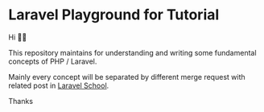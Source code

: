 # Laravel Playground for Tutorial

Hi 👋🏻

This repository maintains for understanding and writing some fundamental concepts of PHP / Laravel.

Mainly every concept will be separated by different merge request with related post in [Laravel School](http://laravel-school.com).

Thanks
